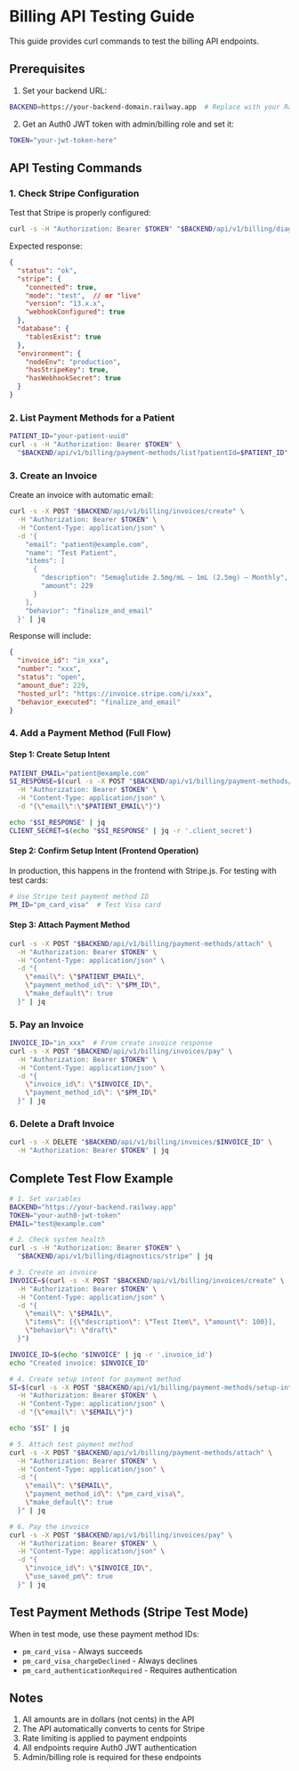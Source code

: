 # Billing API Testing Guide

This guide provides curl commands to test the billing API endpoints.

## Prerequisites

1. Set your backend URL:
```bash
BACKEND=https://your-backend-domain.railway.app  # Replace with your Railway backend URL
```

2. Get an Auth0 JWT token with admin/billing role and set it:
```bash
TOKEN="your-jwt-token-here"
```

## API Testing Commands

### 1. Check Stripe Configuration

Test that Stripe is properly configured:

```bash
curl -s -H "Authorization: Bearer $TOKEN" "$BACKEND/api/v1/billing/diagnostics/stripe" | jq
```

Expected response:
```json
{
  "status": "ok",
  "stripe": {
    "connected": true,
    "mode": "test",  // or "live"
    "version": "13.x.x",
    "webhookConfigured": true
  },
  "database": {
    "tablesExist": true
  },
  "environment": {
    "nodeEnv": "production",
    "hasStripeKey": true,
    "hasWebhookSecret": true
  }
}
```

### 2. List Payment Methods for a Patient

```bash
PATIENT_ID="your-patient-uuid"
curl -s -H "Authorization: Bearer $TOKEN" \
  "$BACKEND/api/v1/billing/payment-methods/list?patientId=$PATIENT_ID" | jq
```

### 3. Create an Invoice

Create an invoice with automatic email:

```bash
curl -s -X POST "$BACKEND/api/v1/billing/invoices/create" \
  -H "Authorization: Bearer $TOKEN" \
  -H "Content-Type: application/json" \
  -d '{
    "email": "patient@example.com",
    "name": "Test Patient",
    "items": [
      {
        "description": "Semaglutide 2.5mg/mL – 1mL (2.5mg) – Monthly",
        "amount": 229
      }
    ],
    "behavior": "finalize_and_email"
  }' | jq
```

Response will include:
```json
{
  "invoice_id": "in_xxx",
  "number": "xxx",
  "status": "open",
  "amount_due": 229,
  "hosted_url": "https://invoice.stripe.com/i/xxx",
  "behavior_executed": "finalize_and_email"
}
```

### 4. Add a Payment Method (Full Flow)

#### Step 1: Create Setup Intent
```bash
PATIENT_EMAIL="patient@example.com"
SI_RESPONSE=$(curl -s -X POST "$BACKEND/api/v1/billing/payment-methods/setup-intent" \
  -H "Authorization: Bearer $TOKEN" \
  -H "Content-Type: application/json" \
  -d "{\"email\":\"$PATIENT_EMAIL\"}")

echo "$SI_RESPONSE" | jq
CLIENT_SECRET=$(echo "$SI_RESPONSE" | jq -r '.client_secret')
```

#### Step 2: Confirm Setup Intent (Frontend Operation)
In production, this happens in the frontend with Stripe.js. For testing with test cards:

```bash
# Use Stripe test payment method ID
PM_ID="pm_card_visa"  # Test Visa card
```

#### Step 3: Attach Payment Method
```bash
curl -s -X POST "$BACKEND/api/v1/billing/payment-methods/attach" \
  -H "Authorization: Bearer $TOKEN" \
  -H "Content-Type: application/json" \
  -d "{
    \"email\": \"$PATIENT_EMAIL\",
    \"payment_method_id\": \"$PM_ID\",
    \"make_default\": true
  }" | jq
```

### 5. Pay an Invoice

```bash
INVOICE_ID="in_xxx"  # From create invoice response
curl -s -X POST "$BACKEND/api/v1/billing/invoices/pay" \
  -H "Authorization: Bearer $TOKEN" \
  -H "Content-Type: application/json" \
  -d "{
    \"invoice_id\": \"$INVOICE_ID\",
    \"payment_method_id\": \"$PM_ID\"
  }" | jq
```

### 6. Delete a Draft Invoice

```bash
curl -s -X DELETE "$BACKEND/api/v1/billing/invoices/$INVOICE_ID" \
  -H "Authorization: Bearer $TOKEN" | jq
```

## Complete Test Flow Example

```bash
# 1. Set variables
BACKEND="https://your-backend.railway.app"
TOKEN="your-auth0-jwt-token"
EMAIL="test@example.com"

# 2. Check system health
curl -s -H "Authorization: Bearer $TOKEN" \
  "$BACKEND/api/v1/billing/diagnostics/stripe" | jq

# 3. Create an invoice
INVOICE=$(curl -s -X POST "$BACKEND/api/v1/billing/invoices/create" \
  -H "Authorization: Bearer $TOKEN" \
  -H "Content-Type: application/json" \
  -d "{
    \"email\": \"$EMAIL\",
    \"items\": [{\"description\": \"Test Item\", \"amount\": 100}],
    \"behavior\": \"draft\"
  }")

INVOICE_ID=$(echo "$INVOICE" | jq -r '.invoice_id')
echo "Created invoice: $INVOICE_ID"

# 4. Create setup intent for payment method
SI=$(curl -s -X POST "$BACKEND/api/v1/billing/payment-methods/setup-intent" \
  -H "Authorization: Bearer $TOKEN" \
  -H "Content-Type: application/json" \
  -d "{\"email\": \"$EMAIL\"}")

echo "$SI" | jq

# 5. Attach test payment method
curl -s -X POST "$BACKEND/api/v1/billing/payment-methods/attach" \
  -H "Authorization: Bearer $TOKEN" \
  -H "Content-Type: application/json" \
  -d "{
    \"email\": \"$EMAIL\",
    \"payment_method_id\": \"pm_card_visa\",
    \"make_default\": true
  }" | jq

# 6. Pay the invoice
curl -s -X POST "$BACKEND/api/v1/billing/invoices/pay" \
  -H "Authorization: Bearer $TOKEN" \
  -H "Content-Type: application/json" \
  -d "{
    \"invoice_id\": \"$INVOICE_ID\",
    \"use_saved_pm\": true
  }" | jq
```

## Test Payment Methods (Stripe Test Mode)

When in test mode, use these payment method IDs:

- `pm_card_visa` - Always succeeds
- `pm_card_visa_chargeDeclined` - Always declines
- `pm_card_authenticationRequired` - Requires authentication

## Notes

1. All amounts are in dollars (not cents) in the API
2. The API automatically converts to cents for Stripe
3. Rate limiting is applied to payment endpoints
4. All endpoints require Auth0 JWT authentication
5. Admin/billing role is required for these endpoints
